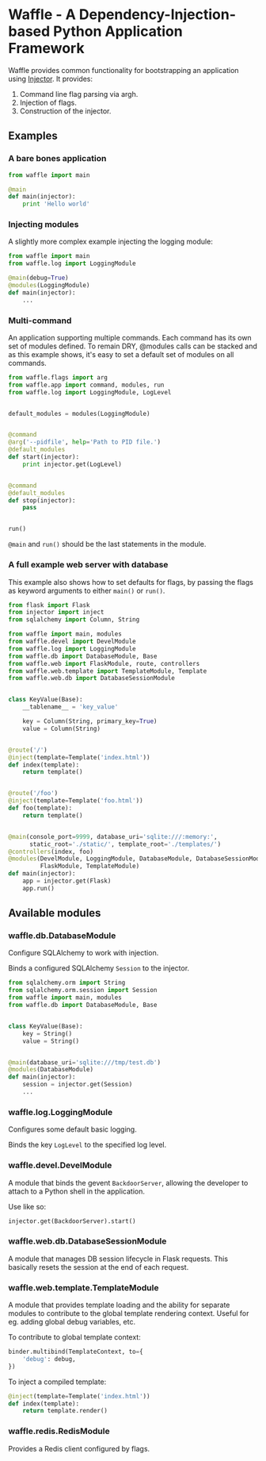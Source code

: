 # Waffle - A Dependency-Injection-based Python Application Framework

Waffle provides common functionality for bootstrapping an application using [Injector](https://github.com/alecthomas/injector). It provides:

1. Command line flag parsing via argh.
2. Injection of flags.
3. Construction of the injector.

## Examples

### A bare bones application

```python
from waffle import main

@main
def main(injector):
    print 'Hello world'
```

### Injecting modules

A slightly more complex example injecting the logging module:

```python
from waffle import main
from waffle.log import LoggingModule

@main(debug=True)
@modules(LoggingModule)
def main(injector):
    ...
```

### Multi-command

An application supporting multiple commands. Each command has its own set of modules defined. To remain DRY, @modules calls can be stacked and as this example shows, it's easy to set a default set of modules on all commands.

```python
from waffle.flags import arg
from waffle.app import command, modules, run
from waffle.log import LoggingModule, LogLevel


default_modules = modules(LoggingModule)


@command
@arg('--pidfile', help='Path to PID file.')
@default_modules
def start(injector):
    print injector.get(LogLevel)


@command
@default_modules
def stop(injector):
    pass


run()
```

`@main` and `run()` should be the last statements in the module.

### A full example web server with database

This example also shows how to set defaults for flags, by passing the flags as keyword arguments to either `main()` or `run()`.


```python
from flask import Flask
from injector import inject
from sqlalchemy import Column, String

from waffle import main, modules
from waffle.devel import DevelModule
from waffle.log import LoggingModule
from waffle.db import DatabaseModule, Base
from waffle.web import FlaskModule, route, controllers
from waffle.web.template import TemplateModule, Template
from waffle.web.db import DatabaseSessionModule


class KeyValue(Base):
    __tablename__ = 'key_value'

    key = Column(String, primary_key=True)
    value = Column(String)


@route('/')
@inject(template=Template('index.html'))
def index(template):
    return template()


@route('/foo')
@inject(template=Template('foo.html'))
def foo(template):
    return template()


@main(console_port=9999, database_uri='sqlite:///:memory:',
      static_root='./static/', template_root='./templates/')
@controllers(index, foo)
@modules(DevelModule, LoggingModule, DatabaseModule, DatabaseSessionModule,
         FlaskModule, TemplateModule)
def main(injector):
    app = injector.get(Flask)
    app.run()

```

## Available modules

### waffle.db.DatabaseModule

Configure SQLAlchemy to work with injection.

Binds a configured SQLAlchemy `Session` to the injector.

```python
from sqlalchemy.orm import String
from sqlalchemy.orm.session import Session
from waffle import main, modules
from waffle.db import DatabaseModule, Base


class KeyValue(Base):
    key = String()
    value = String()


@main(database_uri='sqlite:///tmp/test.db')
@modules(DatabaseModule)
def main(injector):
    session = injector.get(Session)
    ...
```

### waffle.log.LoggingModule

Configures some default basic logging.

Binds the key `LogLevel` to the specified log level.

### waffle.devel.DevelModule

A module that binds the gevent `BackdoorServer`, allowing the developer to attach to a Python shell in the application.

Use like so:

```python
injector.get(BackdoorServer).start()
```

### waffle.web.db.DatabaseSessionModule

A module that manages DB session lifecycle in Flask requests. This basically resets the session at the end of each request.

### waffle.web.template.TemplateModule

A module that provides template loading and the ability for separate modules to contribute to the global template rendering context. Useful for eg. adding global debug variables, etc.

To contribute to global template context:

```python
binder.multibind(TemplateContext, to={
    'debug': debug,
})
```

To inject a compiled template:

```python
@inject(template=Template('index.html'))
def index(template):
    return template.render()
```

### waffle.redis.RedisModule

Provides a Redis client configured by flags.
